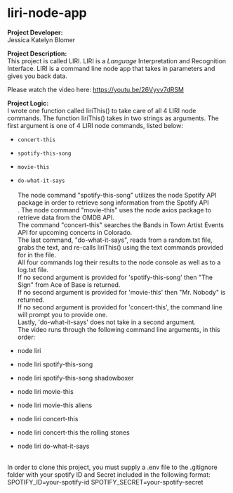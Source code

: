 # liri-node-app

<strong>Project Developer:</strong> <br/>Jessica Katelyn Blomer

<strong>Project Description:</strong> <br/>This project is called LIRI.  LIRI is a _Language_ Interpretation and Recognition Interface. LIRI is a command line node app that takes in parameters and gives you back data.<br/>


Please watch the video here:
https://youtu.be/26Vyvv7dRSM
<br/>

<strong>Project Logic:</strong> <br/> I wrote one function called liriThis() to take care of all 4 LIRI node commands.  The function liriThis() takes in two strings as arguments.  The first argument is one of 4 LIRI node commands, listed below:</br>

* `concert-this`

* `spotify-this-song`

* `movie-this`

* `do-what-it-says`</br></br>
The node command "spotify-this-song" utilizes the node Spotify API package in order to retrieve song information from the Spotify API
</br>.  The node command "movie-this" uses the node axios package to retrieve data from the OMDB API. </br>The command "concert-this" searches the Bands in Town Artist Events API for upcoming concerts in Colorado. </br> The last command, "do-what-it-says", reads from a random.txt file, grabs the text, and re-calls liriThis() using the text commands provided for in the file. </br>All four commands log their results to the node console as well as to a log.txt file.</br>
If no second argument is provided for 'spotify-this-song' then "The Sign" from Ace of Base is returned. </br> If no second argument is provided for 'movie-this' then "Mr. Nobody" is returned.  </br> If no second argument is provided for 'concert-this', the command line will prompt you to provide one. </br>Lastly, 'do-what-it-says' does not take in a second argument.  </br>
The video runs through the following command line arguments, in this order:
* node liri
* node liri spotify-this-song
* node liri spotify-this-song shadowboxer
* node liri movie-this
* node liri movie-this aliens
* node liri concert-this
* node liri concert-this the rolling stones
* node liri do-what-it-says </br>
</br>
In order to clone this project, you must supply a .env file to the .gitignore folder with your spotify ID and Secret included in the following format: </br>
SPOTIFY_ID=your-spotify-id
SPOTIFY_SECRET=your-spotify-secret
</br>

